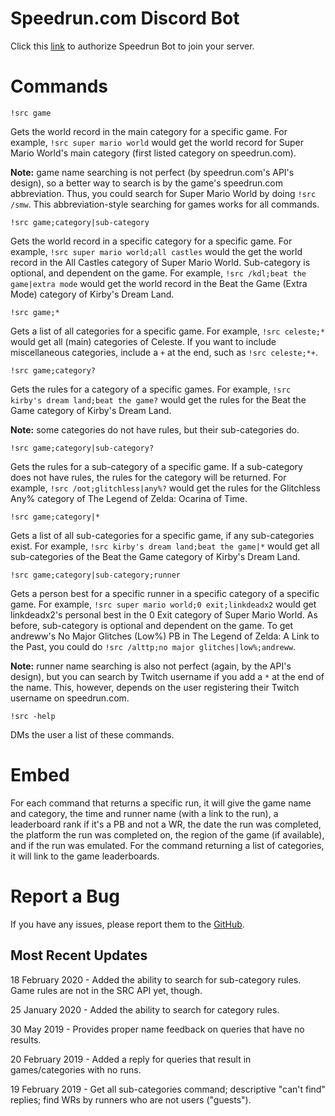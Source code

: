 # Speedrun.com Discord Bot

Click this [link](https://discordapp.com/oauth2/authorize?client_id=545399263253757953&scope=bot) to authorize Speedrun Bot to join your server.

# Commands

`!src game`

Gets the world record in the main category for a specific game. For example, `!src super mario world` would get the world record for Super Mario World's main category (first listed category on speedrun.com).

**Note:** game name searching is not perfect (by speedrun.com's API's design), so a better way to search is by the game's speedrun.com abbreviation. Thus, you could search for Super Mario World by doing `!src /smw`. This abbreviation-style searching for games works for all commands.

`!src game;category|sub-category`

Gets the world record in a specific category for a specific game. For example, `!src super mario world;all castles` would the get the world record in the All Castles category of Super Mario World. Sub-category is optional, and dependent on the game. For example, `!src /kdl;beat the game|extra mode` would get the world record in the Beat the Game (Extra Mode) category of Kirby's Dream Land.

`!src game;*`

Gets a list of all categories for a specific game. For example, `!src celeste;*` would get all (main) categories of Celeste. If you want to include miscellaneous categories, include a `+` at the end, such as `!src celeste;*+`.

`!src game;category?`

Gets the rules for a category of a specific games. For example, `!src kirby's dream land;beat the game?` would get the rules for the Beat the Game category of Kirby's Dream Land.

**Note:** some categories do not have rules, but their sub-categories do.

`!src game;category|sub-category?`

Gets the rules for a sub-category of a specific game. If a sub-category does not have rules, the rules for the category will be returned. For example, `!src /oot;glitchless|any%?` would get the rules for the Glitchless Any% category of The Legend of Zelda: Ocarina of Time.

`!src game;category|*`

Gets a list of all sub-categories for a specific game, if any sub-categories exist. For example, `!src kirby's dream land;beat the game|*` would get all sub-categories of the Beat the Game category of Kirby's Dream Land.

`!src game;category|sub-category;runner`

Gets a person best for a specific runner in a specific category of a specific game. For example, `!src super mario world;0 exit;linkdeadx2` would get linkdeadx2's personal best in the 0 Exit category of Super Mario World. As before, sub-category is optional and dependent on the game. To get andreww's No Major Glitches (Low%) PB in The Legend of Zelda: A Link to the Past, you could do `!src /alttp;no major glitches|low%;andreww`.

**Note:** runner name searching is also not perfect (again, by the API's design), but you can search by Twitch username if you add a `*` at the end of the name. This, however, depends on the user registering their Twitch username on speedrun.com.

`!src -help`

DMs the user a list of these commands.

# Embed

For each command that returns a specific run, it will give the game name and category, the time and runner name (with a link to the run), a leaderboard rank if it's a PB and not a WR, the date the run was completed, the platform the run was completed on, the region of the game (if available), and if the run was emulated. For the command returning a list of categories, it will link to the game leaderboards.

# Report a Bug

If you have any issues, please report them to the [GitHub](https://github.com/slashinfty/srcom-bot/issues).

## Most Recent Updates

18 February 2020 - Added the ability to search for sub-category rules. Game rules are not in the SRC API yet, though.

25 January 2020 - Added the ability to search for category rules.

30 May 2019 - Provides proper name feedback on queries that have no results.

20 February 2019 - Added a reply for queries that result in games/categories with no runs.

19 February 2019 - Get all sub-categories command; descriptive "can't find" replies; find WRs by runners who are not users ("guests").